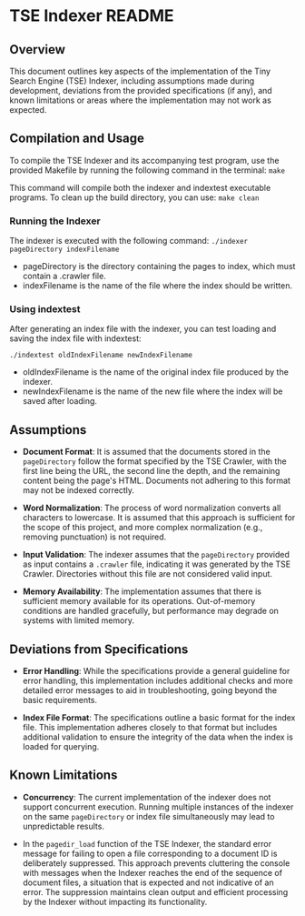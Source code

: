 # TSE Indexer README

## Overview

This document outlines key aspects of the implementation of the Tiny Search Engine (TSE) Indexer, including assumptions made during development, deviations from the provided specifications (if any), and known limitations or areas where the implementation may not work as expected.

## Compilation and Usage

To compile the TSE Indexer and its accompanying test program, use the provided Makefile by running the following command in the terminal: `make`

This command will compile both the indexer and indextest executable programs. To clean up the build directory, you can use: `make clean`

### Running the Indexer
The indexer is executed with the following command:
`./indexer pageDirectory indexFilename`
* pageDirectory is the directory containing the pages to index, which must contain a .crawler file.
* indexFilename is the name of the file where the index should be written.

### Using indextest
After generating an index file with the indexer, you can test loading and saving the index file with indextest:

`./indextest oldIndexFilename newIndexFilename`
* oldIndexFilename is the name of the original index file produced by the indexer.
* newIndexFilename is the name of the new file where the index will be saved after loading.

## Assumptions

- **Document Format**: It is assumed that the documents stored in the `pageDirectory` follow the format specified by the TSE Crawler, with the first line being the URL, the second line the depth, and the remaining content being the page's HTML. Documents not adhering to this format may not be indexed correctly.

- **Word Normalization**: The process of word normalization converts all characters to lowercase. It is assumed that this approach is sufficient for the scope of this project, and more complex normalization (e.g., removing punctuation) is not required.

- **Input Validation**: The indexer assumes that the `pageDirectory` provided as input contains a `.crawler` file, indicating it was generated by the TSE Crawler. Directories without this file are not considered valid input.

- **Memory Availability**: The implementation assumes that there is sufficient memory available for its operations. Out-of-memory conditions are handled gracefully, but performance may degrade on systems with limited memory.

## Deviations from Specifications

- **Error Handling**: While the specifications provide a general guideline for error handling, this implementation includes additional checks and more detailed error messages to aid in troubleshooting, going beyond the basic requirements.

- **Index File Format**: The specifications outline a basic format for the index file. This implementation adheres closely to that format but includes additional validation to ensure the integrity of the data when the index is loaded for querying.

## Known Limitations

- **Concurrency**: The current implementation of the indexer does not support concurrent execution. Running multiple instances of the indexer on the same `pageDirectory` or index file simultaneously may lead to unpredictable results.

- In the `pagedir_load` function of the TSE Indexer, the standard error message for failing to open a file corresponding to a document ID is deliberately suppressed. This approach prevents cluttering the console with messages when the Indexer reaches the end of the sequence of document files, a situation that is expected and not indicative of an error. The suppression maintains clean output and efficient processing by the Indexer without impacting its functionality.
